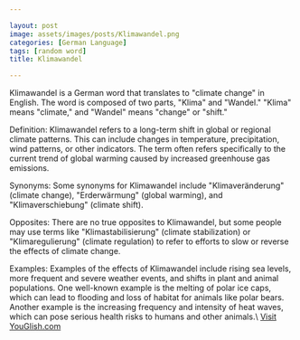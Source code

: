 ```yaml
---

layout: post
image: assets/images/posts/Klimawandel.png
categories: [German Language]
tags: [random word]
title: Klimawandel

---
```


Klimawandel is a German word that translates to "climate change" in English. The word is composed of two parts, "Klima" and "Wandel." "Klima" means "climate," and "Wandel" means "change" or "shift." 

Definition: Klimawandel refers to a long-term shift in global or regional climate patterns. This can include changes in temperature, precipitation, wind patterns, or other indicators. The term often refers specifically to the current trend of global warming caused by increased greenhouse gas emissions.

Synonyms: Some synonyms for Klimawandel include "Klimaveränderung" (climate change), "Erderwärmung" (global warming), and "Klimaverschiebung" (climate shift).

Opposites: There are no true opposites to Klimawandel, but some people may use terms like "Klimastabilisierung" (climate stabilization) or "Klimaregulierung" (climate regulation) to refer to efforts to slow or reverse the effects of climate change.

Examples: Examples of the effects of Klimawandel include rising sea levels, more frequent and severe weather events, and shifts in plant and animal populations. One well-known example is the melting of polar ice caps, which can lead to flooding and loss of habitat for animals like polar bears. Another example is the increasing frequency and intensity of heat waves, which can pose serious health risks to humans and other animals.\ <a id="yg-widget-0" class="youglish-widget" data-query="Klimawandel" data-lang="german" data-components="8412" data-auto-start="0" data-bkg-color="theme_light" data-title="How%20to%20pronounce%20Klimawandel%20in%20German"  rel="nofollow" href="https://youglish.com">Visit YouGlish.com</a><script async src="https://youglish.com/public/emb/widget.js" charset="utf-8"></script>